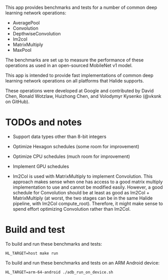 This app provides benchmarks and tests for a number of common deep learning
network operations:

- AveragePool
- Convolution
- DepthwiseConvolution
- Im2col
- MatrixMultiply
- MaxPool

The benchmarks are set up to measure the performance of these operations as used
in an open-sourced MobileNet v1 model.

This app is intended to provide fast implementations of common deep learning
network operations on all platforms that Halide supports.

These operations were developed at Google and contributed by David Chen, Ronald
Wotzlaw, Huizhong Chen, and Volodymyr Kysenko (@vksnk on GitHub).

# TODOs and notes

- Support data types other than 8-bit integers

- Optimize Hexagon schedules (some room for improvement)

- Optimize CPU schedules (much room for improvement)

- Implement GPU schedules

- Im2Col is used with MatrixMultiply to implement Convolution. This approach
  makes sense when one has access to a good matrix multiply implementation to
  use and cannot be modified easily. However, a good schedule for Convolution
  should be at least as good as Im2Col + MatrixMultiply (at worst, the two
  stages can be in the same Halide pipeline, with Im2Col compute_root).
  Therefore, it might make sense to spend effort optimizing Convolution rather
  than Im2Col.

# Build and test

To build and run these benchmarks and tests:

    HL_TARGET=host make run

To build and run these benchmarks and tests on an ARM Android device:

    HL_TARGET=arm-64-android ./adb_run_on_device.sh
